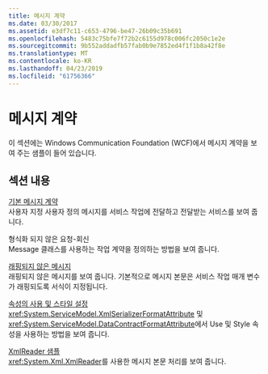 ```yaml
---
title: 메시지 계약
ms.date: 03/30/2017
ms.assetid: e3df7c11-c653-4796-be47-26b09c35b691
ms.openlocfilehash: 5483c75bfe7f72b2c6155d978c006fc2050c1e2e
ms.sourcegitcommit: 9b552addadfb57fab0b9e7852ed4f1f1b8a42f8e
ms.translationtype: MT
ms.contentlocale: ko-KR
ms.lasthandoff: 04/23/2019
ms.locfileid: "61756366"
---
```

# <a name="message-contracts"></a>메시지 계약
이 섹션에는 Windows Communication Foundation (WCF)에서 메시지 계약을 보여 주는 샘플이 들어 있습니다.  
  
## <a name="in-this-section"></a>섹션 내용  
 [기본 메시지 계약](../../../../docs/framework/wcf/samples/default-message-contract.md)  
 사용자 지정 사용자 정의 메시지를 서비스 작업에 전달하고 전달받는 서비스를 보여 줍니다.  
  
 형식화 되지 않은 요청-회신  
 Message 클래스를 사용하는 작업 계약을 정의하는 방법을 보여 줍니다.  
  
 [래핑되지 않은 메시지](../../../../docs/framework/wcf/samples/unwrapped-messages.md)  
 래핑되지 않은 메시지를 보여 줍니다. 기본적으로 메시지 본문은 서비스 작업 매개 변수가 래핑되도록 서식이 지정됩니다.  
  
 [속성의 사용 및 스타일 설정](../../../../docs/framework/wcf/samples/setting-the-use-and-style-properties.md)  
 <xref:System.ServiceModel.XmlSerializerFormatAttribute> 및 <xref:System.ServiceModel.DataContractFormatAttribute>에서 Use 및 Style 속성을 사용하는 방법을 보여 줍니다.  
  
 [XmlReader 샘플](../../../../docs/framework/wcf/samples/xmlreader-sample.md)  
 <xref:System.Xml.XmlReader>를 사용한 메시지 본문 처리를 보여 줍니다.
